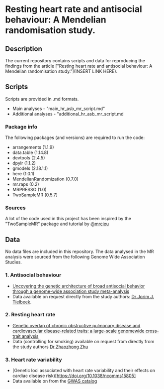 
# Resting heart rate and antisocial behaviour: A Mendelian randomisation study.


## Description
The current repository contains scripts and data for reproducing the findings from the article ["Resting heart rate and antisocial behaviour: A Mendelian randomisation study."](INSERT LINK HERE). 

## Scripts
Scripts are provided in .md formats.
* Main analyses - "main_hr_asb_mr_script.md"
* Additional analyses - "additional_hr_asb_mr_script.md

### Package info
The following packages (and versions) are required to run the code:
* arrangements (1.1.9)
* data.table (1.14.8)
* devtools (2.4.5)
* dpylr (1.1.2)
* gmodels (2.18.1.1)
* here (1.0.1)
* MendelianRandomization (0.7.0)
* mr.raps (0.2)
* MRPRESSO (1.0)
* TwoSampleMR (0.5.7)

### Sources
A lot of the code used in this project has been inspired by the "TwoSampleMR" package and tutorial by
[@mrcieu](https://mrcieu.github.io/TwoSampleMR/articles/introduction.html)

## Data
No data files are included in this repository. The data analysed in the MR analysis were sourced from the following Genome Wide Association Studies.
### 1. Antisocial behaviour
* [Uncovering the genetic architecture of broad antisocial behavior through a genome-wide association study meta-analysis](https://doi.org/10.1038/s41380-022-01793-3)
* Data available on request directly from the study authors: [Dr Jorim J. Tielbeek](j.tielbeek@amsterdamumc.nl).

### 2. Resting heart rate
* [Genetic overlap of chronic obstructive pulmonary disease and cardiovascular disease-related traits: a large-scale genomewide cross-trait analysis](https://doi.org/10.1186/s12931-019-1036-8)
* Data (controlling for smoking) available on request from directly from the study authors [Dr Zhaozhong Zhu](zhz586@mail.harvard.edu)

### 3. Heart rate variability
* [Genetic loci associated with heart rate variability and their effects on cardiac disease risk)[https://doi.org/10.1038/ncomms15805]
* Data available on from the [GWAS catalog](https://www.ebi.ac.uk/gwas/publications/28613276)
